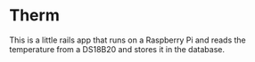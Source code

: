 # Therm

This is a little rails app that runs on a Raspberry Pi and reads the temperature from a DS18B20 and stores it in the database.
